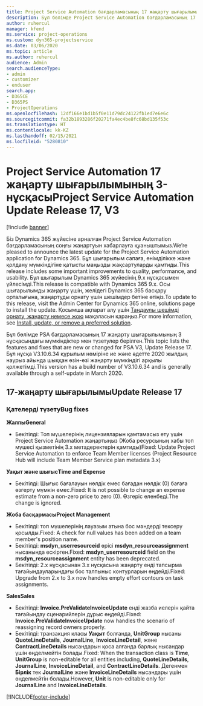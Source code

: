 ```yaml
---
title: Project Service Automation бағдарламасының 17 жаңарту шығарылымы 3-нұсқасындағы жаңалықтар немесе өзгерістер
description: Бұл бөлімде Project Service Automation бағдарламасының 17 жаңарту шығарылымының 3 нұсқасындағы қолжетімді мүмкіндіктер мен түзетулер берілген.
author: ruhercul
manager: kfend
ms.service: project-operations
ms.custom: dyn365-projectservice
ms.date: 03/06/2020
ms.topic: article
ms.author: ruhercul
audience: Admin
search.audienceType:
- admin
- customizer
- enduser
search.app:
- D365CE
- D365PS
- ProjectOperations
ms.openlocfilehash: 12df166e1bd1b5f0e11d79dc24122fb1ed7e6e6c
ms.sourcegitcommit: fa32b1893286f20271fa4ec4be8fc68bd135f53c
ms.translationtype: HT
ms.contentlocale: kk-KZ
ms.lasthandoff: 02/15/2021
ms.locfileid: "5280810"
---
```

# <a name="project-service-automation-update-release-17-v3"></a><span data-ttu-id="6075e-103">Project Service Automation 17 жаңарту шығарылымының 3-нұсқасы</span><span class="sxs-lookup"><span data-stu-id="6075e-103">Project Service Automation Update Release 17, V3</span></span>

[!include [banner](../includes/psa-now-project-operations.md)]

<span data-ttu-id="6075e-104">Біз Dynamics 365 жүйесіне арналған Project Service Automation бағдарламасының соңғы жаңартуын хабарлауға қуаныштымыз.</span><span class="sxs-lookup"><span data-stu-id="6075e-104">We’re pleased to announce the latest update for the Project Service Automation application for Dynamics 365.</span></span> <span data-ttu-id="6075e-105">Бұл шығарылым сапаға, өнімділікке және қолдану мүмкіндігіне қатысты маңызды жақсартуларды қамтиды.</span><span class="sxs-lookup"><span data-stu-id="6075e-105">This release includes some important improvements to quality, performance, and usability.</span></span>  <span data-ttu-id="6075e-106">Бұл шығарылым Dynamics 365 жүйесінің 9.x нұсқасымен үйлесімді.</span><span class="sxs-lookup"><span data-stu-id="6075e-106">This release is compatible with Dynamics 365 9.x.</span></span> <span data-ttu-id="6075e-107">Осы шығарылымды жаңарту үшін, желідегі Dynamics 365 басқару орталығына, жаңартуды орнату үшін шешімдер бетіне өтіңіз.</span><span class="sxs-lookup"><span data-stu-id="6075e-107">To update to this release, visit the Admin Center for Dynamics 365 online, solutions page to install the update.</span></span> <span data-ttu-id="6075e-108">Қосымша ақпарат алу үшін [Таңдаулы шешімді орнату, жаңарту немесе жою](https://docs.microsoft.com/power-platform/admin/install-remove-preferred-solution) мақаласын қараңыз.</span><span class="sxs-lookup"><span data-stu-id="6075e-108">For more information, see [Install, update, or remove a preferred solution](https://docs.microsoft.com/power-platform/admin/install-remove-preferred-solution).</span></span>

<span data-ttu-id="6075e-109">Бұл бөлімде PSA бағдарламасының 17 жаңарту шығарылымының 3 нұсқасындағы мүмкіндіктер мен түзетулер берілген.</span><span class="sxs-lookup"><span data-stu-id="6075e-109">This topic lists the features and fixes that are new or changed for PSA V3, Update Release 17.</span></span> <span data-ttu-id="6075e-110">Бұл нұсқа V3.10.6.34 құрылым нөміріне ие және әдетте 2020 жылдың наурыз айында шыққан өзін-өзі жаңарту мүмкіндігі арқылы қолжетімді.</span><span class="sxs-lookup"><span data-stu-id="6075e-110">This version has a build number of V3.10.6.34 and is generally available through a self-update in March 2020.</span></span>


## <a name="update-release-17"></a><span data-ttu-id="6075e-111">17-жаңарту шығарылымы</span><span class="sxs-lookup"><span data-stu-id="6075e-111">Update Release 17</span></span>

### <a name="bug-fixes"></a><span data-ttu-id="6075e-112">Қателерді түзету</span><span class="sxs-lookup"><span data-stu-id="6075e-112">Bug fixes</span></span>

<span data-ttu-id="6075e-113">**Жалпы**</span><span class="sxs-lookup"><span data-stu-id="6075e-113">**General**</span></span>

- <span data-ttu-id="6075e-114">Бекітілді: Топ мүшелерінің лицензияларын қамтамасыз ету үшін Project Service Automation жаңартыңыз (Жоба ресурсының хабы топ мүшесі қызметінің 3.х метадеректерін қамтиды)</span><span class="sxs-lookup"><span data-stu-id="6075e-114">Fixed: Update Project Service Automation to enforce Team Member licenses (Project Resource Hub will include Team Member Service plan metadata 3.x)</span></span>
 
<span data-ttu-id="6075e-115">**Уақыт және шығыс**</span><span class="sxs-lookup"><span data-stu-id="6075e-115">**Time and Expense**</span></span>

- <span data-ttu-id="6075e-116">Бекітілді: Шығыс бағалауын нөлдік емес бағадан нөлдік (0) бағаға өзгерту мүмкін емес.</span><span class="sxs-lookup"><span data-stu-id="6075e-116">Fixed: It is not possible to change an expense estimate from a non-zero price to zero (0).</span></span> <span data-ttu-id="6075e-117">Өзгеріс еленбеді.</span><span class="sxs-lookup"><span data-stu-id="6075e-117">The change is ignored.</span></span>

<span data-ttu-id="6075e-118">**Жоба басқармасы**</span><span class="sxs-lookup"><span data-stu-id="6075e-118">**Project Management**</span></span>

- <span data-ttu-id="6075e-119">Бекітілді: топ мүшелерінің лауазым атына бос мәндерді тексеру қосылды.</span><span class="sxs-lookup"><span data-stu-id="6075e-119">Fixed: A check for null values has been added on a team member's position name.</span></span>
- <span data-ttu-id="6075e-120">Бекітілді: **msdyn_userresourceid** өрісі **msdyn_resourceassignment** нысанында ескірген.</span><span class="sxs-lookup"><span data-stu-id="6075e-120">Fixed: **msdyn_userresourceid** field on the **msdyn_resourceassignment** entity has been deprecated.</span></span>
- <span data-ttu-id="6075e-121">Бекітілді: 2.x нұсқасынан 3.x нұсқасына жаңарту енді тапсырма тағайындауларындағы бос талпыныс контурларын өңдейді.</span><span class="sxs-lookup"><span data-stu-id="6075e-121">Fixed: Upgrade from 2.x to 3.x now handles empty effort contours on task assignments.</span></span>

<span data-ttu-id="6075e-122">**Sales**</span><span class="sxs-lookup"><span data-stu-id="6075e-122">**Sales**</span></span>

- <span data-ttu-id="6075e-123">Бекітілді: **Invoice.PreValidateInvoiceUpdate** енді жазба иелерін қайта тағайындау сценарийлерін дұрыс өңдейді.</span><span class="sxs-lookup"><span data-stu-id="6075e-123">Fixed: **Invoice.PreValidateInvoiceUpdate** now handles the scenario of reassigning record owners properly.</span></span>
- <span data-ttu-id="6075e-124">Бекітілді: транзакция класы **Уақыт** болғанда, **UnitGroup** нысаны **QuoteLineDetails**, **JournalLine**, **InvoiceLineDetail**, және **ContractLineDetails** нысандарын қоса алғанда барлық нысандар үшін өңделмейтін болады.</span><span class="sxs-lookup"><span data-stu-id="6075e-124">Fixed: When the transaction class is **Time**, **UnitGroup** is non-editable for all entities including, **QuoteLineDetails**, **JournalLine**, **InvoiceLineDetail**, and **ContractLineDetails**.</span></span> <span data-ttu-id="6075e-125">Дегенмен **Бірлік** тек **JournalLine** және **InvoiceLineDetails** нысандары үшін өңделмейтін болады.</span><span class="sxs-lookup"><span data-stu-id="6075e-125">However, **Unit** is non-editable only for **JournalLine** and **InvoiceLineDetails**.</span></span>




[!INCLUDE[footer-include](../includes/footer-banner.md)]